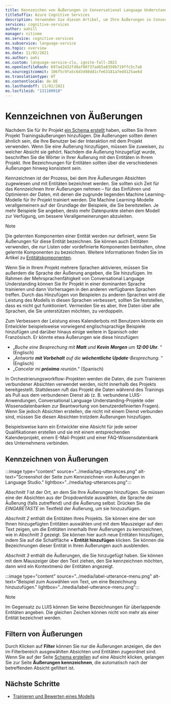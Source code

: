 ```yaml
---
title: Kennzeichen von Äußerungen in Conversational Language Understanding
titleSuffix: Azure Cognitive Services
description: Verwenden Sie diesen Artikel, um Ihre Äußerungen in Conversational Language Understanding-Projekten zu kennzeichnen.
services: cognitive-services
author: aahill
manager: nitinme
ms.service: cognitive-services
ms.subservice: language-service
ms.topic: overview
ms.date: 11/02/2021
ms.author: aahi
ms.custom: language-service-clu, ignite-fall-2021
ms.openlocfilehash: 697a42d32fd0af80737ad65a8350b719ffc5c7a6
ms.sourcegitcommit: 106f5c9fa5c6d3498dd1cfe63181a7ed4125ae6d
ms.translationtype: HT
ms.contentlocale: de-DE
ms.lasthandoff: 11/02/2021
ms.locfileid: "131100910"
---
```

# <a name="how-to-tag-utterances"></a>Kennzeichnen von Äußerungen

Nachdem Sie für Ihr Projekt [ein Schema erstellt](build-schema.md) haben, sollten Sie Ihrem Projekt Trainingsäußerungen hinzufügen. Die Äußerungen sollten denen ähnlich sein, die Ihre Benutzer bei der Interaktion mit dem Projekt verwenden. Wenn Sie eine Äußerung hinzufügen, müssen Sie zuweisen, zu welcher Absicht sie gehört. Nachdem die Äußerung hinzugefügt wurde, beschriften Sie die Wörter in Ihrer Äußerung mit den Entitäten in Ihrem Projekt. Ihre Bezeichnungen für Entitäten sollten über die verschiedenen Äußerungen hinweg konsistent sein. 

Kennzeichnen ist der Prozess, bei dem Ihre Äußerungen Absichten zugewiesen und mit Entitäten bezeichnet werden. Sie sollten sich Zeit für das Kennzeichnen Ihrer Äußerungen nehmen – für das Einführen und Optimieren der Daten, mit denen die zugrunde liegenden Machine Learning-Modelle für Ihr Projekt trainiert werden. Die Machine Learning-Modelle verallgemeinern auf der Grundlage der Beispiele, die Sie bereitstellen. Je mehr Beispiele Sie angeben, desto mehr Datenpunkte stehen dem Modell zur Verfügung, um bessere Verallgemeinerungen abzuleiten.

> [!NOTE]
>  Die gelernten Komponenten einer Entität werden nur definiert, wenn Sie Äußerungen für diese Entität bezeichnen. Sie können auch Entitäten verwenden, die _nur_ Listen oder vordefinierte Komponenten beinhalten, ohne gelernte Komponenten zu bezeichnen. Weitere Informationen finden Sie im Artikel zu [Entitätskomponenten](../concepts/entity-components.md).

Wenn Sie in Ihrem Projekt mehrere Sprachen aktivieren, müssen Sie außerdem die Sprache der Äußerung angeben, die Sie hinzufügen. Im Rahmen der Mehrsprachenfähigkeit von Conversational Language Understanding können Sie Ihr Projekt in einer dominanten Sprache trainieren und dann Vorhersagen in den anderen verfügbaren Sprachen treffen. Durch das Hinzufügen von Beispielen zu anderen Sprachen wird die Leistung des Modells in diesen Sprachen verbessert, sollten Sie feststellen, dass es nicht gut funktioniert. Vermeiden Sie es aber, Ihre Daten über alle Sprachen, die Sie unterstützen möchten, zu verdoppeln. 

Zum Verbessern der Leistung eines Kalenderbots mit Benutzern könnte ein Entwickler beispielsweise vorwiegend englischsprachige Beispiele hinzufügen und darüber hinaus einige weitere in Spanisch oder Französisch. Er könnte etwa Äußerungen wie diese hinzufügen:

* „_Buche eine Besprechung mit **Matt** und **Kevin** **Morgen**  um **12:00 Uhr**._ “ (Englisch)
* „_Antworte **mit Vorbehalt** auf die **wöchentliche Update**-Besprechung._ “ (Englisch)
* „_Cancelar mi **próxima** reunión_.“ (Spanisch)

In Orchestrierungsworkflow-Projekten werden die Daten, die zum Trainieren verbundener Absichten verwendet werden, nicht innerhalb des Projekts bereitgestellt. Stattdessen ruft das Projekt die Daten während des Trainings als Pull aus dem verbundenen Dienst ab (z. B. verbundene LUIS-Anwendungen, Conversational Language Understanding-Projekte oder Wissensdatenbanken zur Beantwortung von benutzerdefinierten Fragen). Wenn Sie jedoch Absichten erstellen, die nicht mit einem Dienst verbunden sind, müssen Sie diesen Absichten trotzdem Äußerungen hinzufügen.

Beispielsweise kann ein Entwickler eine Absicht für jede seiner Qualifikationen erstellen und sie mit einem entsprechenden Kalenderprojekt, einem E-Mail-Projekt und einer FAQ-Wissensdatenbank des Unternehmens verbinden. 

## <a name="tag-utterances"></a>Kennzeichnen von Äußerungen

:::image type="content" source="../media/tag-utterances.png" alt-text="Screenshot der Seite zum Kennzeichnen von Äußerungen in Language Studio." lightbox="../media/tag-utterances.png":::

*Abschnitt 1* ist der Ort, an dem Sie Ihre Äußerungen hinzufügen. Sie müssen eine der Absichten aus der Dropdownliste auswählen, die Sprache der Äußerung (falls zutreffend) und die Äußerung selbst. Drücken Sie die *EINGABETASTE* im Textfeld der Äußerung, um sie hinzuzufügen.

*Abschnitt 2* enthält die Entitäten Ihres Projekts. Sie können eine der von Ihnen hinzugefügten Entitäten auswählen und mit dem Mauszeiger auf den Text zeigen, um die Entitäten innerhalb Ihrer Äußerungen zu kennzeichnen, wie in *Abschnitt 3* gezeigt. Sie können hier auch neue Entitäten hinzufügen, indem Sie auf die Schaltfläche **+ Entität hinzufügen** klicken. Sie können die Bezeichnungen dieser Entität in Ihren Äußerungen auch ausblenden. 

*Abschnitt 3* enthält die Äußerungen, die Sie hinzugefügt haben. Sie können mit dem Mauszeiger über den Text ziehen, den Sie kennzeichnen möchten, dann wird ein Kontextmenü der Entitäten angezeigt.

:::image type="content" source="../media/label-utterance-menu.png" alt-text="Beispiel zum Auswählen von Text, um eine Bezeichnung hinzuzufügen." lightbox="../media/label-utterance-menu.png":::

> [!NOTE]
> Im Gegensatz zu LUIS können Sie keine Bezeichnungen für überlappende Entitäten angeben. Die gleichen Zeichen können nicht von mehr als einer Entität bezeichnet werden.

## <a name="filter-utterances"></a>Filtern von Äußerungen

Durch Klicken auf **Filter** können Sie nur die Äußerungen anzeigen, die den im Filterbereich ausgewählten Absichten und Entitäten zugeordnet sind.
Wenn Sie auf der Seite [Schema erstellen](./build-schema.md) auf eine Absicht klicken, gelangen Sie zur Seite **Äußerungen kennzeichnen**, die automatisch nach der betreffenden Absicht gefiltert ist. 

## <a name="next-steps"></a>Nächste Schritte
* [Trainieren und Bewerten eines Modells](./train-model.md)
